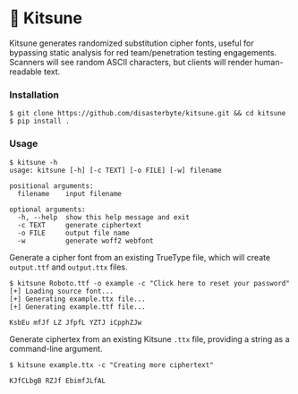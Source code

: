# 🦊 Kitsune

Kitsune generates randomized substitution cipher fonts, useful for bypassing static analysis for red team/penetration testing engagements. Scanners will see random ASCII characters, but clients will render human-readable text.

### Installation

```console
$ git clone https://github.com/disasterbyte/kitsune.git && cd kitsune
$ pip install .
```

### Usage

```console
$ kitsune -h
usage: kitsune [-h] [-c TEXT] [-o FILE] [-w] filename

positional arguments:
  filename    input filename

optional arguments:
  -h, --help  show this help message and exit
  -c TEXT     generate ciphertext
  -o FILE     output file name
  -w          generate woff2 webfont
```

Generate a cipher font from an existing TrueType file, which will create `output.ttf` and `output.ttx` files. 

```console
$ kitsune Roboto.ttf -o example -c "Click here to reset your password"
[+] Loading source font...
[+] Generating example.ttx file...
[+] Generating example.ttf file...

KsbEu mfJf LZ JfpfL YZTJ iCpphZJw
```

Generate ciphertex from an existing Kitsune `.ttx` file, providing a string as a command-line argument.

```console
$ kitsune example.ttx -c "Creating more ciphertext"

KJfCLbgB RZJf EbimfJLfAL
```

